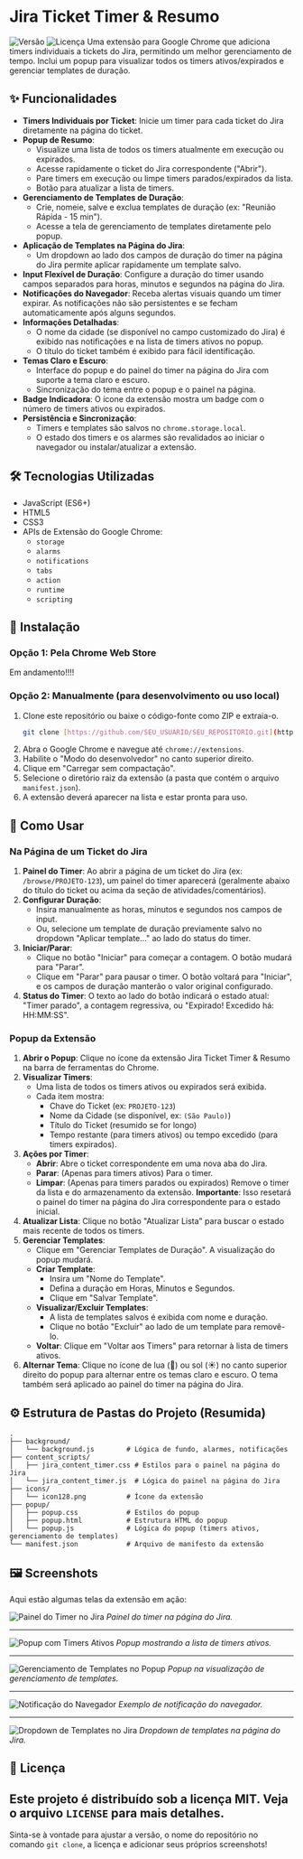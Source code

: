 # Jira Ticket Timer & Resumo

![Versão](https://img.shields.io/badge/version-1.23-blue) ![Licença](https://img.shields.io/badge/license-MIT-green) Uma extensão para Google Chrome que adiciona timers individuais a tickets do Jira, permitindo um melhor gerenciamento de tempo. Inclui um popup para visualizar todos os timers ativos/expirados e gerenciar templates de duração.

## ✨ Funcionalidades

* **Timers Individuais por Ticket**: Inicie um timer para cada ticket do Jira diretamente na página do ticket.
* **Popup de Resumo**:
    * Visualize uma lista de todos os timers atualmente em execução ou expirados.
    * Acesse rapidamente o ticket do Jira correspondente ("Abrir").
    * Pare timers em execução ou limpe timers parados/expirados da lista.
    * Botão para atualizar a lista de timers.
* **Gerenciamento de Templates de Duração**:
    * Crie, nomeie, salve e exclua templates de duração (ex: "Reunião Rápida - 15 min").
    * Acesse a tela de gerenciamento de templates diretamente pelo popup.
* **Aplicação de Templates na Página do Jira**:
    * Um dropdown ao lado dos campos de duração do timer na página do Jira permite aplicar rapidamente um template salvo.
* **Input Flexível de Duração**: Configure a duração do timer usando campos separados para horas, minutos e segundos na página do Jira.
* **Notificações do Navegador**: Receba alertas visuais quando um timer expirar. As notificações não são persistentes e se fecham automaticamente após alguns segundos.
* **Informações Detalhadas**:
    * O nome da cidade (se disponível no campo customizado do Jira) é exibido nas notificações e na lista de timers ativos no popup.
    * O título do ticket também é exibido para fácil identificação.
* **Temas Claro e Escuro**:
    * Interface do popup e do painel do timer na página do Jira com suporte a tema claro e escuro.
    * Sincronização do tema entre o popup e o painel na página.
* **Badge Indicadora**: O ícone da extensão mostra um badge com o número de timers ativos ou expirados.
* **Persistência e Sincronização**:
    * Timers e templates são salvos no `chrome.storage.local`.
    * O estado dos timers e os alarmes são revalidados ao iniciar o navegador ou instalar/atualizar a extensão.

## 🛠️ Tecnologias Utilizadas

* JavaScript (ES6+)
* HTML5
* CSS3
* APIs de Extensão do Google Chrome:
    * `storage`
    * `alarms`
    * `notifications`
    * `tabs`
    * `action`
    * `runtime`
    * `scripting`

## 🚀 Instalação

### Opção 1: Pela Chrome Web Store 
 Em andamento!!!!

### Opção 2: Manualmente (para desenvolvimento ou uso local)

1.  Clone este repositório ou baixe o código-fonte como ZIP e extraia-o.
    ```bash
    git clone [https://github.com/SEU_USUARIO/SEU_REPOSITORIO.git](https://github.com/SEU_USUARIO/SEU_REPOSITORIO.git)
    ```
2.  Abra o Google Chrome e navegue até `chrome://extensions`.
3.  Habilite o "Modo do desenvolvedor" no canto superior direito.
4.  Clique em "Carregar sem compactação".
5.  Selecione o diretório raiz da extensão (a pasta que contém o arquivo `manifest.json`).
6.  A extensão deverá aparecer na lista e estar pronta para uso.

## 📖 Como Usar

### Na Página de um Ticket do Jira

1.  **Painel do Timer**: Ao abrir a página de um ticket do Jira (ex: `/browse/PROJETO-123`), um painel do timer aparecerá (geralmente abaixo do título do ticket ou acima da seção de atividades/comentários).
2.  **Configurar Duração**:
    * Insira manualmente as horas, minutos e segundos nos campos de input.
    * Ou, selecione um template de duração previamente salvo no dropdown "Aplicar template..." ao lado do status do timer.
3.  **Iniciar/Parar**:
    * Clique no botão "Iniciar" para começar a contagem. O botão mudará para "Parar".
    * Clique em "Parar" para pausar o timer. O botão voltará para "Iniciar", e os campos de duração manterão o valor original configurado.
4.  **Status do Timer**: O texto ao lado do botão indicará o estado atual: "Timer parado", a contagem regressiva, ou "Expirado! Excedido há: HH:MM:SS".

### Popup da Extensão

1.  **Abrir o Popup**: Clique no ícone da extensão Jira Ticket Timer & Resumo na barra de ferramentas do Chrome.
2.  **Visualizar Timers**:
    * Uma lista de todos os timers ativos ou expirados será exibida.
    * Cada item mostra:
        * Chave do Ticket (ex: `PROJETO-123`)
        * Nome da Cidade (se disponível, ex: `(São Paulo)`)
        * Título do Ticket (resumido se for longo)
        * Tempo restante (para timers ativos) ou tempo excedido (para timers expirados).
3.  **Ações por Timer**:
    * **Abrir**: Abre o ticket correspondente em uma nova aba do Jira.
    * **Parar**: (Apenas para timers ativos) Para o timer.
    * **Limpar**: (Apenas para timers parados ou expirados) Remove o timer da lista e do armazenamento da extensão. **Importante**: Isso resetará o painel do timer na página do Jira correspondente para o estado inicial.
4.  **Atualizar Lista**: Clique no botão "Atualizar Lista" para buscar o estado mais recente de todos os timers.
5.  **Gerenciar Templates**:
    * Clique em "Gerenciar Templates de Duração". A visualização do popup mudará.
    * **Criar Template**:
        * Insira um "Nome do Template".
        * Defina a duração em Horas, Minutos e Segundos.
        * Clique em "Salvar Template".
    * **Visualizar/Excluir Templates**:
        * A lista de templates salvos é exibida com nome e duração.
        * Clique no botão "Excluir" ao lado de um template para removê-lo.
    * **Voltar**: Clique em "Voltar aos Timers" para retornar à lista de timers ativos.
6.  **Alternar Tema**: Clique no ícone de lua (🌙) ou sol (☀️) no canto superior direito do popup para alternar entre os temas claro e escuro. O tema também será aplicado ao painel do timer na página do Jira.

## ⚙️ Estrutura de Pastas do Projeto (Resumida)

```
.
├── background/
│   └── background.js        # Lógica de fundo, alarmes, notificações
├── content_scripts/
│   ├── jira_content_timer.css # Estilos para o painel na página do Jira
│   └── jira_content_timer.js  # Lógica do painel na página do Jira
├── icons/
│   └── icon128.png          # Ícone da extensão
├── popup/
│   ├── popup.css            # Estilos do popup
│   ├── popup.html           # Estrutura HTML do popup
│   └── popup.js             # Lógica do popup (timers ativos, gerenciamento de templates)
└── manifest.json            # Arquivo de manifesto da extensão
```

## 🖼️ Screenshots

Aqui estão algumas telas da extensão em ação:

![Painel do Timer no Jira](https://github.com/user-attachments/assets/241cbf39-8547-40f7-aef3-4244b601eab0)
*Painel do timer na página do Jira.*

---

![Popup com Timers Ativos](https://github.com/user-attachments/assets/29e193b7-818d-482c-9742-8b64b7d9182b)
*Popup mostrando a lista de timers ativos.*

---

![Gerenciamento de Templates no Popup](https://github.com/user-attachments/assets/b8462a9c-6078-45e6-a701-2a9ac3ef12ca)
*Popup na visualização de gerenciamento de templates.*

---

![Notificação do Navegador](https://github.com/user-attachments/assets/0c017bef-221b-479a-8f5d-1e75e0a4c83e)
*Exemplo de notificação do navegador.*

---

![Dropdown de Templates no Jira](https://github.com/user-attachments/assets/8a0ca435-6201-47d5-81d6-c2b03795c4fe)
*Dropdown de templates na página do Jira.*
## 📜 Licença

Este projeto é distribuído sob a licença MIT. Veja o arquivo `LICENSE` para mais detalhes.
---

Sinta-se à vontade para ajustar a versão, o nome do repositório no comando `git clone`, a licença e adicionar seus próprios screenshots!
